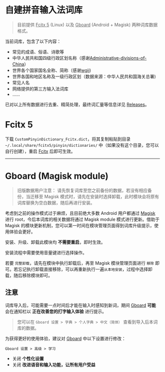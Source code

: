# 自建拼音输入法词库


> 目前提供 <u>Fcitx 5</u> (Linux) 以及 <u>Gboard</u> (Android + Magisk) 两种词库数据格式。

当前词库，包含了以下内容：

   * 常见的成语、俗语、诗歌等
   * 中华人民共和国四级行政区划名称（感谢[Administrative-divisions-of-China](https://github.com/modood/Administrative-divisions-of-China)）
   * 世界各个国家国名全称、简称（感谢[wgii](https://github.com/occultskyrong/wgii))
   * 世界各国和地区名称及一级行政区划（数据来源：中华人民共和国海关总署)
   * 常见人名
   * 网络提供的第三方输入法词库
   * ……

已对以上所有数据进行去重、精简处理，最终词汇量等信息详见 [Releases](https://github.com/wuhgit/CustomPinyinDictionary/releases)。


# Fcitx 5

下载 `CustomPinyinDictionary_Fcitx.dict`，将其复制粘贴到目录 `~/.local/share/fcitx5/pinyin/dictionaries/` 中（如果没有这个目录，您可以自行创建），重启 <u>Fcitx</u> 后即可生效。

---

# Gboard (Magisk module)

> 旧版数据用户注意： 请先恢复词库至您之前备份的数据，若没有相应备份，当迁移至 Magisk 模式时，请先在安装时选择卸载，此时模块会将原有词库替换为空白数据，随后再进行安装。

考虑到之前的操作模式过于麻烦，且目前绝大多数 Android 用户都通过 [Magisk](https://github.com/topjohnwu/Magisk) 进行 root，今后本词库的相关数据将通过 Magisk module 模式进行更新。借助于 Magisk 的模块更新机制，您可以第一时间在模块管理页面得到词库升级提示，使用体验会更好。

安装、升级、卸载此模块均 **不需要重启**，即时生效。

安装流程中需要使用音量键进行选择操作。

若要 `完整卸载`，请先在模块中执行卸载后，再至 Magisk 模块管理页面进行 `移除` 即可。若忘记执行卸载直接移除，可以再重新执行一遍`从本地安装`，过程中选择卸载，随后移除模块即可。


## **注意**

词库导入后，可能需要一点时间后才能在输入时感知到新词，期间 <u>Gboard</u> **可能**会在通知栏以 **正在改善您的打字输入体验** 进行提示。
  
> 您可以在 `Gboard 设置 > 字典 > 个人字典 > 中文（简体）` 查看到导入后本词库的数据。

为获得更好的使用体验，建议对 <u>Gboard</u> 中以下设置进行修改：

`Gboard 设置 > 高级 > 学习`

  - 关闭 **个性化设置**
  - 关闭 **改进语音和输入功能，让所有用户受益**
